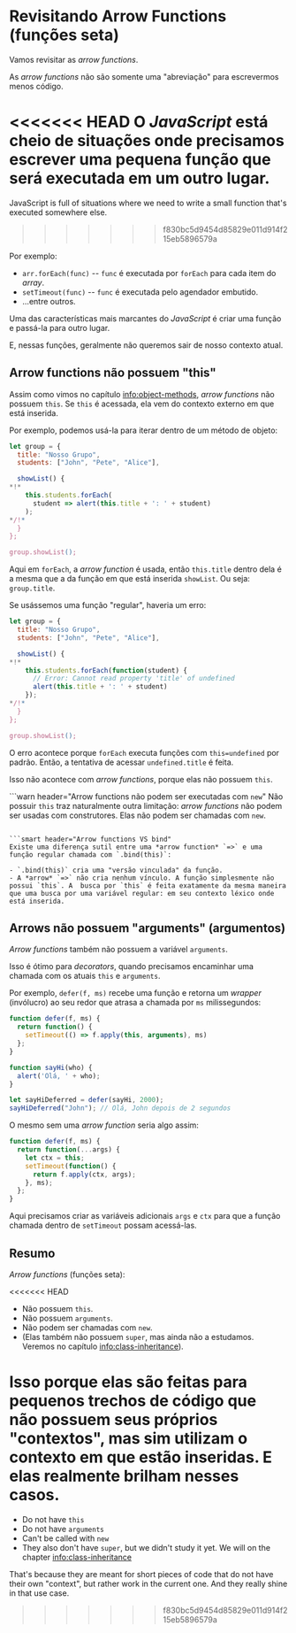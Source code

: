 # Revisitando Arrow Functions (funções seta)

Vamos revisitar as *arrow functions*.

As *arrow functions* não são somente uma "abreviação" para escrevermos menos código.

<<<<<<< HEAD
O *JavaScript* está cheio de situações onde precisamos escrever uma pequena função que será executada em um outro lugar.
=======
JavaScript is full of situations where we need to write a small function that's executed somewhere else.
>>>>>>> f830bc5d9454d85829e011d914f215eb5896579a

Por exemplo:

- `arr.forEach(func)` -- `func` é executada por `forEach` para cada item do *array*.
- `setTimeout(func)` -- `func` é executada pelo agendador embutido.
- ...entre outros.

Uma das características mais marcantes do *JavaScript* é criar uma função e passá-la para outro lugar.

E, nessas funções, geralmente não queremos sair de nosso contexto atual.

## Arrow functions não possuem "this"

Assim como vimos no capítulo <info:object-methods>, *arrow functions* não possuem `this`. Se `this` é acessada, ela vem do contexto externo em que está inserida.

Por exemplo, podemos usá-la para iterar dentro de um método de objeto:

```js run
let group = {
  title: "Nosso Grupo",
  students: ["John", "Pete", "Alice"],

  showList() {
*!*
    this.students.forEach(
      student => alert(this.title + ': ' + student)
    );
*/!*
  }
};

group.showList();
```

Aqui em `forEach`, a *arrow function* é usada, então `this.title` dentro dela é a mesma que a da função em que está inserida `showList`. Ou seja: `group.title`.

Se usássemos uma função "regular", haveria um erro:

```js run
let group = {
  title: "Nosso Grupo",
  students: ["John", "Pete", "Alice"],

  showList() {
*!*
    this.students.forEach(function(student) {
      // Error: Cannot read property 'title' of undefined
      alert(this.title + ': ' + student)
    });
*/!*
  }
};

group.showList();
```

O erro acontece porque `forEach` executa funções com `this=undefined` por padrão. Então, a tentativa de acessar `undefined.title` é feita.

Isso não acontece com *arrow functions*, porque elas não possuem `this`.

```warn header="Arrow functions não podem ser executadas com `new`"
Não possuir `this` traz naturalmente outra limitação: *arrow functions* não podem ser usadas com construtores. Elas não podem ser chamadas com `new`.
```

```smart header="Arrow functions VS bind"
Existe uma diferença sutil entre uma *arrow function* `=>` e uma função regular chamada com `.bind(this)`:

- `.bind(this)` cria uma "versão vinculada" da função.
- A *arrow* `=>` não cria nenhum vínculo. A função simplesmente não possui `this`. A  busca por `this` é feita exatamente da mesma maneira que uma busca por uma variável regular: em seu contexto léxico onde está inserida.
```

## Arrows não possuem "arguments" (argumentos)

*Arrow functions* também não possuem a variável `arguments`.

Isso é ótimo para *decorators*, quando precisamos encaminhar uma chamada com os atuais `this` e `arguments`.

Por exemplo, `defer(f, ms)` recebe uma função e retorna um *wrapper* (invólucro) ao seu redor que atrasa a chamada por `ms` milissegundos:

```js run
function defer(f, ms) {
  return function() {
    setTimeout(() => f.apply(this, arguments), ms)
  };
}

function sayHi(who) {
  alert('Olá, ' + who);
}

let sayHiDeferred = defer(sayHi, 2000);
sayHiDeferred("John"); // Olá, John depois de 2 segundos
```

O mesmo sem uma *arrow function* seria algo assim:

```js
function defer(f, ms) {
  return function(...args) {
    let ctx = this;
    setTimeout(function() {
      return f.apply(ctx, args);
    }, ms);
  };
}
```

Aqui precisamos criar as variáveis adicionais `args` e `ctx` para que a função chamada dentro de `setTimeout` possam acessá-las.

## Resumo

*Arrow functions* (funções seta):

<<<<<<< HEAD
- Não possuem `this`.
- Não possuem `arguments`.
- Não podem ser chamadas com `new`.
- (Elas também não possuem `super`, mas ainda não a estudamos. Veremos no capítulo <info:class-inheritance>).

Isso porque elas são feitas para pequenos trechos de código que não possuem seus próprios "contextos", mas sim utilizam o contexto em que estão inseridas. E elas realmente brilham nesses casos.
=======
- Do not have `this`
- Do not have `arguments`
- Can't be called with `new`
- They also don't have `super`, but we didn't study it yet. We will on the chapter <info:class-inheritance>

That's because they are meant for short pieces of code that do not have their own "context", but rather work in the current one. And they really shine in that use case.
>>>>>>> f830bc5d9454d85829e011d914f215eb5896579a
